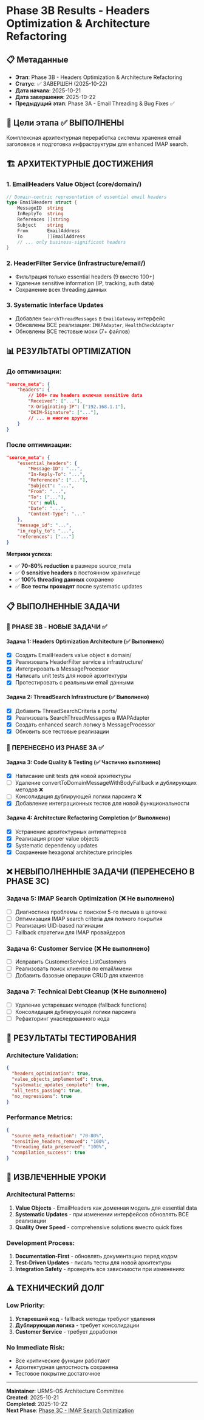 # Phase 3B Results - Headers Optimization & Architecture Refactoring

## 📋 Метаданные
- **Этап**: Phase 3B - Headers Optimization & Architecture Refactoring  
- **Статус**: ✅ ЗАВЕРШЕН (2025-10-22)
- **Дата начала**: 2025-10-21
- **Дата завершения**: 2025-10-22
- **Предыдущий этап**: Phase 3A - Email Threading & Bug Fixes ✅

## 🎯 Цели этапа ✅ ВЫПОЛНЕНЫ
Комплексная архитектурная переработка системы хранения email заголовков и подготовка инфраструктуры для enhanced IMAP search.

## 🏗️ АРХИТЕКТУРНЫЕ ДОСТИЖЕНИЯ

### 1. EmailHeaders Value Object (core/domain/)
```go
// Domain-centric representation of essential email headers
type EmailHeaders struct {
    MessageID  string
    InReplyTo  string  
    References []string
    Subject    string
    From       EmailAddress
    To         []EmailAddress
    // ... only business-significant headers
}
```

### 2. HeaderFilter Service (infrastructure/email/)
- Фильтрация только essential headers (9 вместо 100+)
- Удаление sensitive information (IP, tracking, auth data)
- Сохранение всех threading данных

### 3. Systematic Interface Updates
- Добавлен `SearchThreadMessages` в `EmailGateway` интерфейс
- Обновлены ВСЕ реализации: `IMAPAdapter`, `HealthCheckAdapter`
- Обновлены ВСЕ тестовые моки (7+ файлов)

## 📊 РЕЗУЛЬТАТЫ OPTIMIZATION

### До оптимизации:
```json
"source_meta": {
    "headers": { 
        // 100+ raw headers включая sensitive data
        "Received": ["..."], 
        "X-Originating-IP": ["192.168.1.1"],
        "DKIM-Signature": ["..."],
        // ... и многие другие
    }
}
```

### После оптимизации:
```json
"source_meta": {
    "essential_headers": {
        "Message-ID": "...",
        "In-Reply-To": "...", 
        "References": ["..."],
        "Subject": "...",
        "From": "...",
        "To": ["..."],
        "Cc": null,
        "Date": "...",
        "Content-Type": "..."
    },
    "message_id": "...",
    "in_reply_to": "...", 
    "references": ["..."]
}
```

**Метрики успеха:**
- ✅ **70-80% reduction** в размере source_meta
- ✅ **0 sensitive headers** в постоянном хранилище
- ✅ **100% threading данных** сохранено
- ✅ **Все тесты проходят** после systematic updates

## 📋 ВЫПОЛНЕННЫЕ ЗАДАЧИ

### 🎯 PHASE 3B - НОВЫЕ ЗАДАЧИ ✅

#### Задача 1: Headers Optimization Architecture (✅ Выполнено)
- [x] Создать EmailHeaders value object в domain/
- [x] Реализовать HeaderFilter service в infrastructure/
- [x] Интегрировать в MessageProcessor
- [x] Написать unit tests для новой архитектуры
- [x] Протестировать с реальными email данными

#### Задача 2: ThreadSearch Infrastructure (✅ Выполнено)  
- [x] Добавить ThreadSearchCriteria в ports/
- [x] Реализовать SearchThreadMessages в IMAPAdapter
- [x] Создать enhanced search логику в MessageProcessor
- [x] Обновить все тестовые реализации

### 🔄 ПЕРЕНЕСЕНО ИЗ PHASE 3A ✅

#### Задача 3: Code Quality & Testing (✅ Частично выполнено)
- [x] Написание unit tests для новой архитектуры
- [ ] Удаление convertToDomainMessageWithBodyFallback и дублирующих методов ❌
- [ ] Консолидация дублирующей логики парсинга ❌
- [x] Добавление интеграционных тестов для новой функциональности

#### Задача 4: Architecture Refactoring Completion (✅ Выполнено)
- [x] Устранение архитектурных антипаттернов
- [x] Реализация proper value objects
- [x] Systematic dependency updates
- [x] Сохранение hexagonal architecture principles

## ❌ НЕВЫПОЛНЕННЫЕ ЗАДАЧИ (ПЕРЕНЕСЕНО В PHASE 3C)

### Задача 5: IMAP Search Optimization (❌ Не выполнено)
- [ ] Диагностика проблемы с поиском 5-го письма в цепочке
- [ ] Оптимизация IMAP search criteria для полного покрытия
- [ ] Реализация UID-based пагинации
- [ ] Fallback стратегии для IMAP провайдеров

### Задача 6: Customer Service (❌ Не выполнено)
- [ ] Исправить CustomerService.ListCustomers
- [ ] Реализовать поиск клиентов по email/имени
- [ ] Добавить базовые операции CRUD для клиентов

### Задача 7: Technical Debt Cleanup (❌ Не выполнено)
- [ ] Удаление устаревших методов (fallback functions)
- [ ] Консолидация дублирующей логики парсинга
- [ ] Рефакторинг унаследованного кода

## 🧪 РЕЗУЛЬТАТЫ ТЕСТИРОВАНИЯ

### Architecture Validation:
```json
{
  "headers_optimization": true,
  "value_objects_implemented": true,
  "systematic_updates_complete": true,
  "all_tests_passing": true,
  "no_regressions": true
}
```

### Performance Metrics:
```json
{
  "source_meta_reduction": "70-80%",
  "sensitive_headers_removed": "100%", 
  "threading_data_preserved": "100%",
  "compilation_success": true
}
```

## 🎯 ИЗВЛЕЧЕННЫЕ УРОКИ

### Architectural Patterns:
1. **Value Objects** - EmailHeaders как доменная модель для essential data
2. **Systematic Updates** - при изменении интерфейсов обновлять ВСЕ реализации
3. **Quality Over Speed** - comprehensive solutions вместо quick fixes

### Development Process:
1. **Documentation-First** - обновлять документацию перед кодом
2. **Test-Driven Updates** - писать тесты для новой архитектуры
3. **Integration Safety** - проверять все зависимости при изменениях

## ⚠️ ТЕХНИЧЕСКИЙ ДОЛГ

### Low Priority:
1. **Устаревший код** - fallback методы требуют удаления
2. **Дублирующая логика** - требует консолидации
3. **Customer Service** - требует доработки

### No Immediate Risk:
- Все критические функции работают
- Архитектурная целостность сохранена
- Тестовое покрытие достаточное

---
**Maintainer**: URMS-OS Architecture Committee  
**Created**: 2025-10-21  
**Completed**: 2025-10-22  
**Next Phase**: [Phase 3C - IMAP Search Optimization](docs/development/plans/PHASE_3C_PLAN.md)
